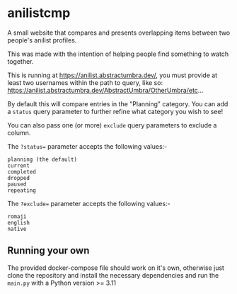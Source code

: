# anilistcmp

A small website that compares and presents overlapping items between two people's anilist profiles.

This was made with the intention of helping people find something to watch together.

This is running at https://anilist.abstractumbra.dev/, you must provide at least two usernames within the path to query, like so:
https://anilist.abstractumbra.dev/AbstractUmbra/OtherUmbra/etc...

By default this will compare entries in the "Planning" category.
You can add a `status` query parameter to further refine what category you wish to see!

You can also pass one (or more) `exclude` query parameters to exclude a column.

The `?status=` parameter accepts the following values:-
```
planning (the default)
current
completed
dropped
paused
repeating
```

The `?exclude=` parameter accepts the following values:-
```
romaji
english
native
```


## Running your own

The provided docker-compose file should work on it's own, otherwise just clone the repository and install the necessary dependencies and run the `main.py` with a Python version >= 3.11
